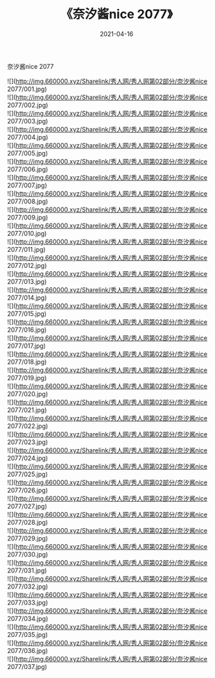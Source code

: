 ﻿---
layout: post
title:  《奈汐酱nice 2077》
date:   2021-04-16
img: http://img.660000.xyz/Sharelink/秀人网/秀人网第02部分/奈汐酱nice 2077/000.jpg
categories: [美女, 清纯, 唯美]
---

奈汐酱nice 2077

  ![](http://img.660000.xyz/Sharelink/秀人网/秀人网第02部分/奈汐酱nice 2077/001.jpg) <br> ![](http://img.660000.xyz/Sharelink/秀人网/秀人网第02部分/奈汐酱nice 2077/002.jpg) <br> ![](http://img.660000.xyz/Sharelink/秀人网/秀人网第02部分/奈汐酱nice 2077/003.jpg) <br> ![](http://img.660000.xyz/Sharelink/秀人网/秀人网第02部分/奈汐酱nice 2077/004.jpg) <br> ![](http://img.660000.xyz/Sharelink/秀人网/秀人网第02部分/奈汐酱nice 2077/005.jpg) <br> ![](http://img.660000.xyz/Sharelink/秀人网/秀人网第02部分/奈汐酱nice 2077/006.jpg) <br> ![](http://img.660000.xyz/Sharelink/秀人网/秀人网第02部分/奈汐酱nice 2077/007.jpg) <br> ![](http://img.660000.xyz/Sharelink/秀人网/秀人网第02部分/奈汐酱nice 2077/008.jpg) <br> ![](http://img.660000.xyz/Sharelink/秀人网/秀人网第02部分/奈汐酱nice 2077/009.jpg) <br> ![](http://img.660000.xyz/Sharelink/秀人网/秀人网第02部分/奈汐酱nice 2077/010.jpg) <br> ![](http://img.660000.xyz/Sharelink/秀人网/秀人网第02部分/奈汐酱nice 2077/011.jpg) <br> ![](http://img.660000.xyz/Sharelink/秀人网/秀人网第02部分/奈汐酱nice 2077/012.jpg) <br> ![](http://img.660000.xyz/Sharelink/秀人网/秀人网第02部分/奈汐酱nice 2077/013.jpg) <br> ![](http://img.660000.xyz/Sharelink/秀人网/秀人网第02部分/奈汐酱nice 2077/014.jpg) <br> ![](http://img.660000.xyz/Sharelink/秀人网/秀人网第02部分/奈汐酱nice 2077/015.jpg) <br> ![](http://img.660000.xyz/Sharelink/秀人网/秀人网第02部分/奈汐酱nice 2077/016.jpg) <br> ![](http://img.660000.xyz/Sharelink/秀人网/秀人网第02部分/奈汐酱nice 2077/017.jpg) <br> ![](http://img.660000.xyz/Sharelink/秀人网/秀人网第02部分/奈汐酱nice 2077/018.jpg) <br> ![](http://img.660000.xyz/Sharelink/秀人网/秀人网第02部分/奈汐酱nice 2077/019.jpg) <br> ![](http://img.660000.xyz/Sharelink/秀人网/秀人网第02部分/奈汐酱nice 2077/020.jpg) <br> ![](http://img.660000.xyz/Sharelink/秀人网/秀人网第02部分/奈汐酱nice 2077/021.jpg) <br> ![](http://img.660000.xyz/Sharelink/秀人网/秀人网第02部分/奈汐酱nice 2077/022.jpg) <br> ![](http://img.660000.xyz/Sharelink/秀人网/秀人网第02部分/奈汐酱nice 2077/023.jpg) <br> ![](http://img.660000.xyz/Sharelink/秀人网/秀人网第02部分/奈汐酱nice 2077/024.jpg) <br> ![](http://img.660000.xyz/Sharelink/秀人网/秀人网第02部分/奈汐酱nice 2077/025.jpg) <br> ![](http://img.660000.xyz/Sharelink/秀人网/秀人网第02部分/奈汐酱nice 2077/026.jpg) <br> ![](http://img.660000.xyz/Sharelink/秀人网/秀人网第02部分/奈汐酱nice 2077/027.jpg) <br> ![](http://img.660000.xyz/Sharelink/秀人网/秀人网第02部分/奈汐酱nice 2077/028.jpg) <br> ![](http://img.660000.xyz/Sharelink/秀人网/秀人网第02部分/奈汐酱nice 2077/029.jpg) <br> ![](http://img.660000.xyz/Sharelink/秀人网/秀人网第02部分/奈汐酱nice 2077/030.jpg) <br> ![](http://img.660000.xyz/Sharelink/秀人网/秀人网第02部分/奈汐酱nice 2077/031.jpg) <br> ![](http://img.660000.xyz/Sharelink/秀人网/秀人网第02部分/奈汐酱nice 2077/032.jpg) <br> ![](http://img.660000.xyz/Sharelink/秀人网/秀人网第02部分/奈汐酱nice 2077/033.jpg) <br> ![](http://img.660000.xyz/Sharelink/秀人网/秀人网第02部分/奈汐酱nice 2077/034.jpg) <br> ![](http://img.660000.xyz/Sharelink/秀人网/秀人网第02部分/奈汐酱nice 2077/035.jpg) <br> ![](http://img.660000.xyz/Sharelink/秀人网/秀人网第02部分/奈汐酱nice 2077/036.jpg) <br> ![](http://img.660000.xyz/Sharelink/秀人网/秀人网第02部分/奈汐酱nice 2077/037.jpg) <br>